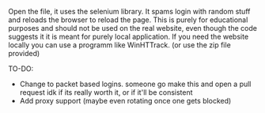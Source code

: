 Open the file, it uses the selenium library. It spams login with random stuff and reloads the browser to reload the page.
This is purely for educational purposes and should not be used on the real website, even though the code suggests it it is meant for purely local application.
If you need the website locally you can use a programm like WinHTTrack. (or use the zip file provided)

TO-DO:
-    Change to packet based logins. 
    someone go make this and open a pull request idk if its really worth it, or if it'll be consistent
-    Add proxy support (maybe even rotating once one gets blocked)
